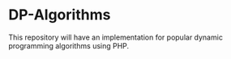 # DP-Algorithms
This repository will have an implementation for popular dynamic programming algorithms using PHP.
